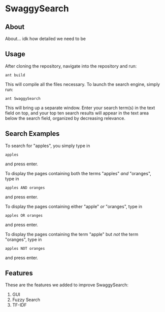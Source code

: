 # SwaggySearch

## About

About... idk how detailed we need to be


## Usage

After cloning the repository, navigate into the repository and run:

```
ant build
```
This will compile all the files necessary. To launch the search engine, simply run:

```
ant SwaggySearch
```
This will bring up a separate window. Enter your search term(s) in the text field on top, and your top ten search results will appear in the text area below the search field, organized by decreasing relevance.

## Search Examples

To search for "apples", you simply type in 
```
apples
```
and press enter.


To display the pages containing both the terms "apples" *and* "oranges", type in
```
apples AND oranges
```
and press enter.


To display the pages containing either "apple" *or* "oranges", type in
```
apples OR oranges
```
and press enter.


To display the pages containing the term "apple" but *not* the term "oranges", type in
```
apples NOT oranges
```
and press enter.

## Features
These are the features we added to improve SwaggySearch:
1. GUI
2. Fuzzy Search
3. TF-IDF